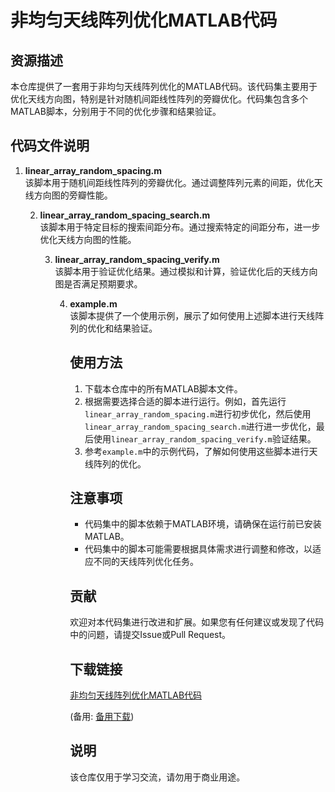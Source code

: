 # 非均匀天线阵列优化MATLAB代码

## 资源描述

本仓库提供了一套用于非均匀天线阵列优化的MATLAB代码。该代码集主要用于优化天线方向图，特别是针对随机间距线性阵列的旁瓣优化。代码集包含多个MATLAB脚本，分别用于不同的优化步骤和结果验证。

## 代码文件说明

1. **linear_array_random_spacing.m**  
   该脚本用于随机间距线性阵列的旁瓣优化。通过调整阵列元素的间距，优化天线方向图的旁瓣性能。

   2. **linear_array_random_spacing_search.m**  
      该脚本用于特定目标的搜索间距分布。通过搜索特定的间距分布，进一步优化天线方向图的性能。

      3. **linear_array_random_spacing_verify.m**  
         该脚本用于验证优化结果。通过模拟和计算，验证优化后的天线方向图是否满足预期要求。

         4. **example.m**  
            该脚本提供了一个使用示例，展示了如何使用上述脚本进行天线阵列的优化和结果验证。

            ## 使用方法

            1. 下载本仓库中的所有MATLAB脚本文件。
            2. 根据需要选择合适的脚本进行运行。例如，首先运行`linear_array_random_spacing.m`进行初步优化，然后使用`linear_array_random_spacing_search.m`进行进一步优化，最后使用`linear_array_random_spacing_verify.m`验证结果。
            3. 参考`example.m`中的示例代码，了解如何使用这些脚本进行天线阵列的优化。

            ## 注意事项

            - 代码集中的脚本依赖于MATLAB环境，请确保在运行前已安装MATLAB。
            - 代码集中的脚本可能需要根据具体需求进行调整和修改，以适应不同的天线阵列优化任务。

            ## 贡献

            欢迎对本代码集进行改进和扩展。如果您有任何建议或发现了代码中的问题，请提交Issue或Pull Request。

            ## 下载链接
            [非均匀天线阵列优化MATLAB代码](https://pan.quark.cn/s/073687678a8b) 

            (备用: [备用下载](https://pan.baidu.com/s/1u-JDcC5_oMgFnC5JU5-Byw?pwd=1234))

            ## 说明

            该仓库仅用于学习交流，请勿用于商业用途。
